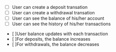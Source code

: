 - [ ] User can create a deposit transation
- [ ] User can create a withdrawal transation
- [ ] User can see the balance of his/her account
- [ ] User can see the history of his/her transactions
- [ ]User balance updates with each transaction
- [ ]For deposits, the balance increases
- [ ]For withdrawals, the balance decreases
